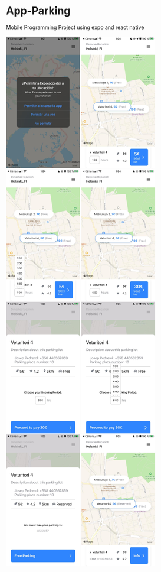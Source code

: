 # App-Parking
Mobile Programming Project using expo and react native
<br>
<br>
<img src="assets/Screenshots/Screen1.jpeg" width="200">
<img src="assets/Screenshots/Screen2.jpeg" width="200">
<img src="assets/Screenshots/Screen3.jpeg" width="200">
<img src="assets/Screenshots/Screen4.jpeg" width="200">
<img src="assets/Screenshots/Screen5.jpeg" width="200">
<img src="assets/Screenshots/Screen6.jpeg" width="200">
<img src="assets/Screenshots/Screen7.jpeg" width="200">
<img src="assets/Screenshots/Screen8.jpeg" width="200">

